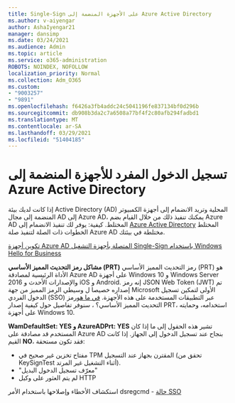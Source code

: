 ```yaml
---
title: Single-Sign على الأجهزة المنضمة إلى Azure Active Directory
ms.author: v-aiyengar
author: AshaIyengar21
manager: dansimp
ms.date: 03/24/2021
ms.audience: Admin
ms.topic: article
ms.service: o365-administration
ROBOTS: NOINDEX, NOFOLLOW
localization_priority: Normal
ms.collection: Adm_O365
ms.custom:
- "9003257"
- "9891"
ms.openlocfilehash: f6426a3fb4addc24c5041196fe837134bf0d296b
ms.sourcegitcommit: db908b3da2c7a6508a77bf4f2c80afb294fadbd1
ms.translationtype: MT
ms.contentlocale: ar-SA
ms.lasthandoff: 03/29/2021
ms.locfileid: "51404185"
---
```

# <a name="single-sign-on-for-azure-active-directory-joined-devices"></a>تسجيل الدخول المفرد للأجهزة المنضمة إلى Azure Active Directory

إذا كانت لديك بيئة Active Directory (AD) المحلية وتريد الانضمام إلى أجهزة الكمبيوتر المنضمة إلى مجال AD إلى Azure AD، يمكنك تنفيذ ذلك من خلال القيام بضم Azure AD المختلط. كيفية: يوفر لك تنفيذ الانضمام إلى [Azure Active Directory](https://docs.microsoft.com/azure/active-directory/devices/hybrid-azuread-join-plan) المختلط الخطوات ذات الصلة لتنفيذ صلة Azure AD مختلطة في بيئتك.

[تكوين أجهزة Azure AD المتصلة بأجهزة التشغيل Single-Sign باستخدام Windows Hello for Business](https://docs.microsoft.com/azure/active-directory/devices/hybrid-azuread-join-plan) 

**مشاكل رمز التحديث المميز الأساسي (PRT)** رمز التحديث المميز الأساسي (PRT) هو الأداة الرئيسية لمصادقة Azure AD على أجهزة Windows 10 و Windows Server 2016 والإصدارات الأحدث و iOS و Android. إنه رمز JSON Web Token (JWT) تم إصداره خصيصا ل وسيطي الرمز المميز من جهة Microsoft الأولى لتمكين تسجيل الدخول الفردي (SSO) عبر التطبيقات المستخدمة على هذه الأجهزة. [في ما هو](https://docs.microsoft.com/azure/active-directory/devices/concept-primary-refresh-token)رمز التحديث المميز الأساسي؟ ، سنوفر تفاصيل حول كيفية إصدار PRT، استخدامه، وحمايته على أجهزة Windows 10.

**WamDefaultSet: YES و AzureADPrt: YES** تشير هذه الحقول إلى ما إذا كان المستخدم قد مصادقة على Azure AD بنجاح عند تسجيل الدخول إلى الجهاز. إذا كانت القيم **NO**، فقد تكون مستحقة:

- مفتاح تخزين غير صحيح في TPM المقترن بجهاز عند التسجيل (تحقق من KeySignTest أثناء التشغيل غير المرتد).
- "معرّف تسجيل الدخول البديل"
- لم يتم العثور على وكيل HTTP

استكشاف الأخطاء وإصلاحها باستخدام الأمر dsregcmd - [حالة SSO](https://docs.microsoft.com/azure/active-directory/devices/troubleshoot-device-dsregcmd#sso-state)
